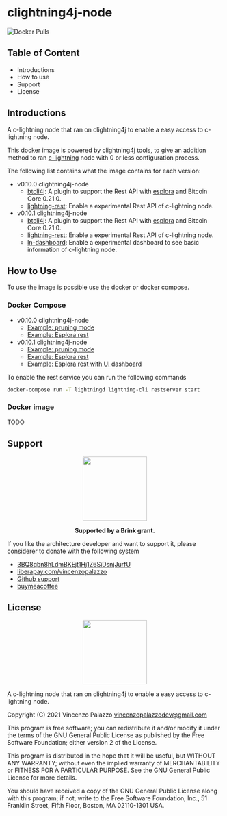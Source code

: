 # clightning4j-node

![Docker Pulls](https://img.shields.io/docker/pulls/vincenzopalazzo/clightning4j-node?style=flat-square)

## Table of Content

- Introductions
- How to use
- Support
- License

## Introductions

A c-lightning node that ran on clightning4j to enable a easy access to c-lightning node.

This docker image is powered by clightning4j tools, to give an addition method to ran [c-lightning](https://github.com/ElementsProject/lightning)
node with 0 or less configuration process.

The following list contains what the image contains for each version:

- v0.10.0 clightning4j-node
    - [btcli4j](https://github.com/clightning4j/btcli4j): A plugin to support the Rest API with [esplora]() and Bitcoin Core 0.21.0.
    - [lightning-rest](https://github.com/clightning4j/lightning-rest): Enable a experimental Rest API of c-lightning node.
- v0.10.1 clightning4j-node
    - [btcli4j](https://github.com/clightning4j/btcli4j): A plugin to support the Rest API with [esplora]() and Bitcoin Core 0.21.0.
    - [lightning-rest](https://github.com/clightning4j/lightning-rest): Enable a experimental Rest API of c-lightning node.
    - [ln-dashboard](https://github.com/clightning4j/ln-dashboard): Enable a experimental dashboard to see basic information of c-lightning node.

## How to Use

To use the image is possible use the docker or docker compose.

### Docker Compose

- v0.10.0 clightning4j-node
    - [Example: pruning mode](https://github.com/clightning4j/clightning4j-node/blob/main/0.10.0/prune-mode-docker-compose.yml)
    - [Example: Esplora rest](https://github.com/clightning4j/clightning4j-node/blob/main/0.10.0/rest-mode-docker-compose.yml)
- v0.10.1 clightning4j-node
    - [Example: pruning mode](https://github.com/clightning4j/clightning4j-node/blob/main/0.10.1/prune-mode-docker-compose.yml)
    - [Example: Esplora rest](https://github.com/clightning4j/clightning4j-node/blob/main/0.10.1/rest-mode-docker-compose.yml)
    - [Example: Esplora rest with UI dashboard](https://github.com/clightning4j/clightning4j-node/blob/main/0.10.1/ui-rest-mode-docker-compose.yml)


To enable the rest service you can run the following commands

```bash
docker-compose run -T lightningd lightning-cli restserver start
```

### Docker image

TODO

## Support

<div align="center">
  <img src="https://brink.dev/assets/images/brink_logo.png" width="150"/>

  <p>
    <strong>Supported by a Brink grant.</strong>
  </p>
</div>

If you like the architecture developer and want to support it, please considerer to donate with the following system

- [3BQ8qbn8hLdmBKEjt1Hj1Z6SiDsnjJurfU](bitcoin:3BQ8qbn8hLdmBKEjt1Hj1Z6SiDsnjJurfU)
- [liberapay.com/vincenzopalazzo](https://liberapay.com/vincenzopalazzo)
- [Github support](https://github.com/sponsors/vincenzopalazzo)
- [buymeacoffee](https://www.buymeacoffee.com/vincenzopalazzo)

## License

<div align="center">
  <img src="https://opensource.org/files/osi_keyhole_300X300_90ppi_0.png" width="150" height="150"/>
</div>

A c-lightning node that ran on clightning4j to enable a easy access to c-lightning node.

 Copyright (C) 2021 Vincenzo Palazzo vincenzopalazzodev@gmail.com
 
 This program is free software; you can redistribute it and/or modify
 it under the terms of the GNU General Public License as published by
 the Free Software Foundation; either version 2 of the License.
 
 This program is distributed in the hope that it will be useful,
 but WITHOUT ANY WARRANTY; without even the implied warranty of
 MERCHANTABILITY or FITNESS FOR A PARTICULAR PURPOSE.  See the
 GNU General Public License for more details.
 
 You should have received a copy of the GNU General Public License along
 with this program; if not, write to the Free Software Foundation, Inc.,
 51 Franklin Street, Fifth Floor, Boston, MA 02110-1301 USA.
